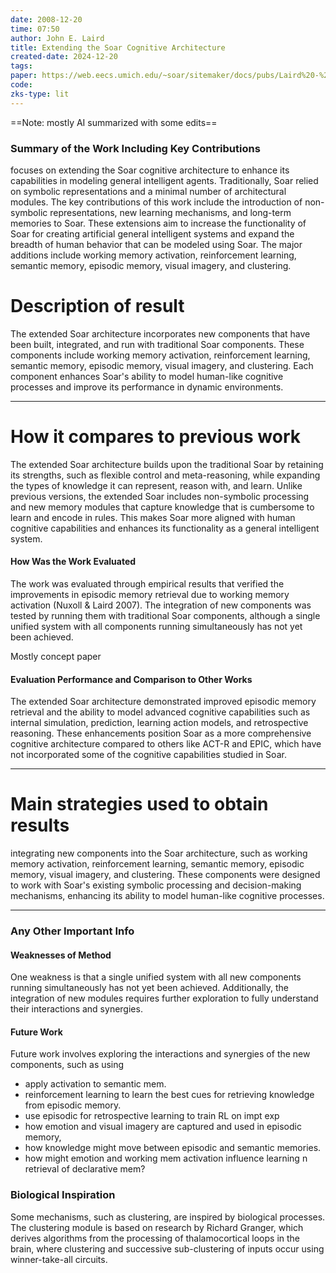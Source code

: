 ```yaml
---
date: 2008-12-20
time: 07:50
author: John E. Laird
title: Extending the Soar Cognitive Architecture
created-date: 2024-12-20
tags: 
paper: https://web.eecs.umich.edu/~soar/sitemaker/docs/pubs/Laird%20-%202008%20-%20Extending%20the%20Soar%20Cognitive%20Architecture.pdf
code: 
zks-type: lit
---
```

==Note: mostly AI summarized with some edits==

### Summary of the Work Including Key Contributions

focuses on extending the Soar cognitive architecture to enhance its capabilities in modeling general intelligent agents. Traditionally, Soar relied on symbolic representations and a minimal number of architectural modules. The key contributions of this work include the introduction of non-symbolic representations, new learning mechanisms, and long-term memories to Soar. These extensions aim to increase the functionality of Soar for creating artificial general intelligent systems and expand the breadth of human behavior that can be modeled using Soar. The major additions include working memory activation, reinforcement learning, semantic memory, episodic memory, visual imagery, and clustering.
# Description of result
The extended Soar architecture incorporates new components that have been built, integrated, and run with traditional Soar components. These components include working memory activation, reinforcement learning, semantic memory, episodic memory, visual imagery, and clustering. Each component enhances Soar's ability to model human-like cognitive processes and improve its performance in dynamic environments.

---
# How it compares to previous work


The extended Soar architecture builds upon the traditional Soar by retaining its strengths, such as flexible control and meta-reasoning, while expanding the types of knowledge it can represent, reason with, and learn. Unlike previous versions, the extended Soar includes non-symbolic processing and new memory modules that capture knowledge that is cumbersome to learn and encode in rules. This makes Soar more aligned with human cognitive capabilities and enhances its functionality as a general intelligent system.

#### How Was the Work Evaluated

The work was evaluated through empirical results that verified the improvements in episodic memory retrieval due to working memory activation (Nuxoll & Laird 2007). The integration of new components was tested by running them with traditional Soar components, although a single unified system with all components running simultaneously has not yet been achieved.

Mostly concept paper

#### Evaluation Performance and Comparison to Other Works

The extended Soar architecture demonstrated improved episodic memory retrieval and the ability to model advanced cognitive capabilities such as internal simulation, prediction, learning action models, and retrospective reasoning. These enhancements position Soar as a more comprehensive cognitive architecture compared to others like ACT-R and EPIC, which have not incorporated some of the cognitive capabilities studied in Soar.

---
# Main strategies used to obtain results
 integrating new components into the Soar architecture, such as working memory activation, reinforcement learning, semantic memory, episodic memory, visual imagery, and clustering. These components were designed to work with Soar's existing symbolic processing and decision-making mechanisms, enhancing its ability to model human-like cognitive processes.

---


### Any Other Important Info

#### Weaknesses of Method

One weakness is that a single unified system with all new components running simultaneously has not yet been achieved. Additionally, the integration of new modules requires further exploration to fully understand their interactions and synergies.

#### Future Work

Future work involves exploring the interactions and synergies of the new components, such as using 

- apply activation to semantic mem. 
- reinforcement learning to learn the best cues for retrieving knowledge from episodic memory. 
- use episodic for retrospective learning to train RL on impt exp
- how emotion and visual imagery are captured and used in episodic memory, 
- how knowledge might move between episodic and semantic memories.
- how might emotion and working mem activation influence learning n retrieval of declarative mem?


### Biological Inspiration

Some mechanisms, such as clustering, are inspired by biological processes. The clustering module is based on research by Richard Granger, which derives algorithms from the processing of thalamocortical loops in the brain, where clustering and successive sub-clustering of inputs occur using winner-take-all circuits.